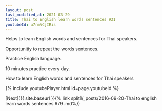 ```yaml
---
layout: post
last_modified_at: 2021-03-29
title: Thai to English learn words sentences 931 
youtubeId: u7rmNCjIRis
---
```

 
 
Helps to learn English words and sentences for Thai speakers.

Opportunitiy to repeat the words sentences. 

Practice English language. 
 
10 minutes practice every day. 
 
How to learn English words and sentences for Thai speakers 
 
{% include youtubePlayer.html id=page.youtubeId %}
 
 
[Next]({{ site.baseurl }}{% link  split1/_posts/2016-09-20-Thai to english learn words sentences 679 .md%})
 
